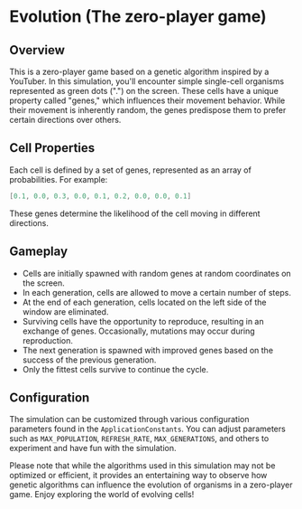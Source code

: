 # Evolution (The zero-player game)

## Overview

This is a zero-player game based on a genetic algorithm inspired by a YouTuber. In this simulation, you'll encounter simple single-cell organisms represented as green dots (".") on the screen. These cells have a unique property called "genes," which influences their movement behavior. While their movement is inherently random, the genes predispose them to prefer certain directions over others.

## Cell Properties

Each cell is defined by a set of genes, represented as an array of probabilities. For example:
```kotlin
[0.1, 0.0, 0.3, 0.0, 0.1, 0.2, 0.0, 0.0, 0.1]
```
These genes determine the likelihood of the cell moving in different directions.

## Gameplay

- Cells are initially spawned with random genes at random coordinates on the screen.
- In each generation, cells are allowed to move a certain number of steps.
- At the end of each generation, cells located on the left side of the window are eliminated.
- Surviving cells have the opportunity to reproduce, resulting in an exchange of genes. Occasionally, mutations may occur during reproduction.
- The next generation is spawned with improved genes based on the success of the previous generation.
- Only the fittest cells survive to continue the cycle.

## Configuration

The simulation can be customized through various configuration parameters found in the `ApplicationConstants`. You can adjust parameters such as `MAX_POPULATION`, `REFRESH_RATE`, `MAX_GENERATIONS`, and others to experiment and have fun with the simulation.

Please note that while the algorithms used in this simulation may not be optimized or efficient, it provides an entertaining way to observe how genetic algorithms can influence the evolution of organisms in a zero-player game. Enjoy exploring the world of evolving cells!
